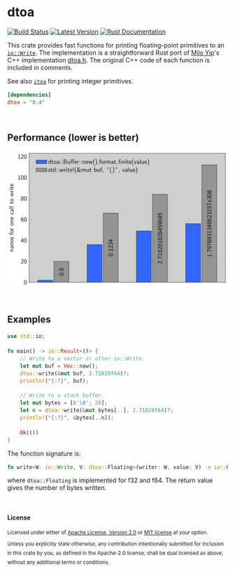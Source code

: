 dtoa
====

[![Build Status](https://api.travis-ci.org/dtolnay/dtoa.svg?branch=master)](https://travis-ci.org/dtolnay/dtoa)
[![Latest Version](https://img.shields.io/crates/v/dtoa.svg)](https://crates.io/crates/dtoa)
[![Rust Documentation](https://img.shields.io/badge/api-rustdoc-blue.svg)](https://docs.rs/dtoa)

This crate provides fast functions for printing floating-point primitives to an
[`io::Write`]. The implementation is a straightforward Rust port of [Milo Yip]'s
C++ implementation [dtoa.h]. The original C++ code of each function is included
in comments.

See also [`itoa`] for printing integer primitives.

[`io::Write`]: https://doc.rust-lang.org/std/io/trait.Write.html
[Milo Yip]: https://github.com/miloyip
[dtoa.h]: https://github.com/miloyip/rapidjson/blob/master/include/rapidjson/internal/dtoa.h
[`itoa`]: https://github.com/dtolnay/itoa

```toml
[dependencies]
dtoa = "0.4"
```

<br>

## Performance (lower is better)

![performance](https://raw.githubusercontent.com/dtolnay/dtoa/master/performance.png)

<br>

## Examples

```rust
use std::io;

fn main() -> io::Result<()> {
    // Write to a vector or other io::Write.
    let mut buf = Vec::new();
    dtoa::write(&mut buf, 2.71828f64)?;
    println!("{:?}", buf);

    // Write to a stack buffer.
    let mut bytes = [b'\0'; 20];
    let n = dtoa::write(&mut bytes[..], 2.71828f64)?;
    println!("{:?}", &bytes[..n]);

    Ok(())
}
```

The function signature is:

```rust
fn write<W: io::Write, V: dtoa::Floating>(writer: W, value: V) -> io::Result<()>;
```

where `dtoa::Floating` is implemented for f32 and f64. The return value gives
the number of bytes written.

<br>

#### License

<sup>
Licensed under either of <a href="LICENSE-APACHE">Apache License, Version
2.0</a> or <a href="LICENSE-MIT">MIT license</a> at your option.
</sup>

<br>

<sub>
Unless you explicitly state otherwise, any contribution intentionally submitted
for inclusion in this crate by you, as defined in the Apache-2.0 license, shall
be dual licensed as above, without any additional terms or conditions.
</sub>

